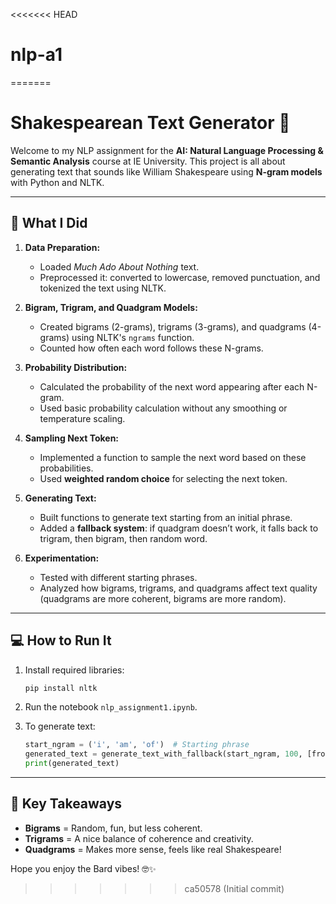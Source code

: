 <<<<<<< HEAD
# nlp-a1
=======
# Shakespearean Text Generator 📜

Welcome to my NLP assignment for the **AI: Natural Language Processing & Semantic Analysis** course at IE University. This project is all about generating text that sounds like William Shakespeare using **N-gram models** with Python and NLTK.

---

## 🚀 What I Did

1. **Data Preparation:**  
   - Loaded *Much Ado About Nothing* text.
   - Preprocessed it: converted to lowercase, removed punctuation, and tokenized the text using NLTK.

2. **Bigram, Trigram, and Quadgram Models:**  
   - Created bigrams (2-grams), trigrams (3-grams), and quadgrams (4-grams) using NLTK's `ngrams` function.
   - Counted how often each word follows these N-grams.

3. **Probability Distribution:**  
   - Calculated the probability of the next word appearing after each N-gram.
   - Used basic probability calculation without any smoothing or temperature scaling.

4. **Sampling Next Token:**  
   - Implemented a function to sample the next word based on these probabilities.
   - Used **weighted random choice** for selecting the next token.

5. **Generating Text:**  
   - Built functions to generate text starting from an initial phrase.
   - Added a **fallback system**: if quadgram doesn’t work, it falls back to trigram, then bigram, then random word.

6. **Experimentation:**  
   - Tested with different starting phrases.
   - Analyzed how bigrams, trigrams, and quadgrams affect text quality (quadgrams are more coherent, bigrams are more random).

---

## 💻 How to Run It

1. Install required libraries:
   ```bash
   pip install nltk
   ```

2. Run the notebook `nlp_assignment1.ipynb`.

3. To generate text:
   ```python
   start_ngram = ('i', 'am', 'of')  # Starting phrase
   generated_text = generate_text_with_fallback(start_ngram, 100, [from_quadgram_to_next_token_probs, from_trigram_to_next_token_probs, from_bigram_to_next_token_probs])
   print(generated_text)
   ```

---

## 🎯 Key Takeaways

- **Bigrams** = Random, fun, but less coherent.
- **Trigrams** = A nice balance of coherence and creativity.
- **Quadgrams** = Makes more sense, feels like real Shakespeare!

Hope you enjoy the Bard vibes! 🤓✨
>>>>>>> ca50578 (Initial commit)
